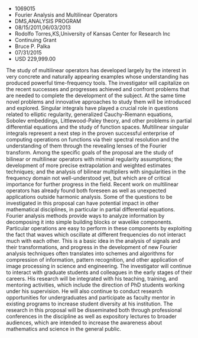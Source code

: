 
* 1069015
* Fourier Analysis and Multilinear Operators
* DMS,ANALYSIS PROGRAM
* 08/15/2011,06/03/2013
* Rodolfo Torres,KS,University of Kansas Center for Research Inc
* Continuing Grant
* Bruce P. Palka
* 07/31/2015
* USD 229,999.00

The study of multilinear operators has developed largely by the interest in very
concrete and naturally appearing examples whose understanding has produced
powerful time-frequency tools. The investigator will capitalize on the recent
successes and progresses achieved and confront problems that are needed to
complete the development of the subject. At the same time novel problems and
innovative approaches to study them will be introduced and explored. Singular
integrals have played a crucial role in questions related to elliptic
regularity, generalized Cauchy-Riemann equations, Sobolev embeddings,
Littlewood-Paley theory, and other problems in partial differential equations
and the study of function spaces. Multilinear singular integrals represent a
next step in the proven successful enterprise of computing operations on
functions via their spectral resolution and the understanding of them through
the revealing lenses of the Fourier transform. Among the speci&#64257;c goals of
the proposal are the study of bilinear or multilinear operators with minimal
regularity assumptions; the development of more precise extrapolation and
weighted estimates techniques; and the analysis of bilinear multipliers with
singularities in the frequency domain not well-understood yet, but which are of
critical importance for further progress in the field. Recent work on
multilinear operators has already found both foreseen as well as unexpected
applications outside harmonic analysis. Some of the questions to be investigated
in this proposal can have potential impact in other mathematical disciplines, in
particular in partial differential equations. Fourier analysis methods provide
ways to analyze information by decomposing it into simple building blocks or
wavelike components. Particular operations are easy to perform in these
components by exploiting the fact that waves which oscillate at different
frequencies do not interact much with each other. This is a basic idea in the
analysis of signals and their transformations, and progress in the development
of new Fourier analysis techniques often translates into schemes and algorithms
for compression of information, pattern recognition, and other application of
image processing in science and engineering. The investigator will continue to
interact with graduate students and colleagues in the early stages of their
careers. His research will be integrated with his teaching, training, and
mentoring activities, which include the direction of PhD students working under
his supervision. He will also continue to conduct research opportunities for
undergraduates and participate as faculty mentor in existing programs to
increase student diversity at his institution. The research in this proposal
will be disseminated both through professional conferences in the discipline as
well as expository lectures to broader audiences, which are intended to increase
the awareness about mathematics and science in the general public.

